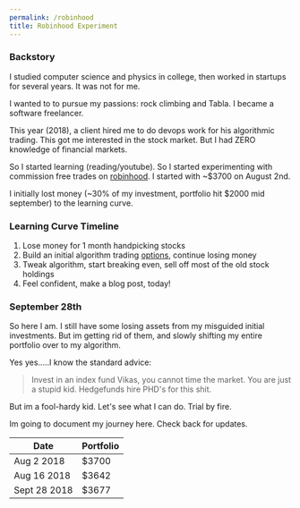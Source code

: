 ```yaml
---
permalink: /robinhood
title: Robinhood Experiment 
---
```


### Backstory

I studied computer science and physics in college, then worked in startups for several years. It was not for me.

I wanted to to pursue my passions: rock climbing and Tabla. I became a software freelancer.

This year (2018), a client hired me to do devops work for his algorithmic trading. This got me interested in the stock market. But I had ZERO knowledge of financial markets.

So I started learning (reading/youtube). So I started experimenting with commission free trades on [robinhood][robinhood]. I started with ~$3700 on August 2nd.

I initially lost money (~30% of my investment, portfolio hit $2000 mid september) to the learning curve.

### Learning Curve Timeline

1. Lose money for 1 month handpicking stocks
2. Build an initial algorithm trading [options][options], continue losing money
3. Tweak algorithm, start breaking even, sell off most of the old stock holdings
4. Feel confident, make a blog post, today!

### September 28th

So here I am. I still have some losing assets from my misguided initial investments. But im getting rid of them, and slowly shifting my entire portfolio over to my algorithm.

Yes yes.....I know the standard advice:
> Invest in an index fund Vikas, you cannot time the market. You are just a stupid kid. Hedgefunds hire PHD's for this shit.

But im a fool-hardy kid. Let's see what I can do. Trial by fire.

Im going to document my journey here. Check back for updates.

| Date         | Portfolio| 
| -------------|:---------|
| Aug 2 2018   | $3700 |
| Aug 16 2018  | $3642 |
| Sept 28 2018 | $3677 |

[robinhood]: http://robinhood.com
[options]: https://en.wikipedia.org/wiki/Option_(finance)
